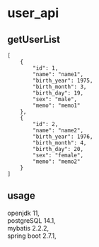 # user_api

## getUserList
```
[
    {
        "id": 1,
        "name": "name1",
        "birth_year": 1975,
        "birth_month": 3,
        "birth_day": 19,
        "sex": "male",
        "memo": "memo1"
    },
    {
        "id": 2,
        "name": "name2",
        "birth_year": 1976,
        "birth_month": 4,
        "birth_day": 20,
        "sex": "female",
        "memo": "memo2"
    }
]
```


## usage
openjdk 11,<br>
postgreSQL 14.1,<br>
mybatis 2.2.2,<br>
spring boot 2.7.1,<br>

